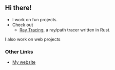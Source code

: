 ## Hi there!
- I work on fun projects.
- Check out
  - [Ray Tracing](https://github.com/sreyassabbani/ray-tracing-rs), a ray/path tracer written in Rust.

I also work on web projects

### Other Links
- [My website](https://sreyassabbani.github.io/)
